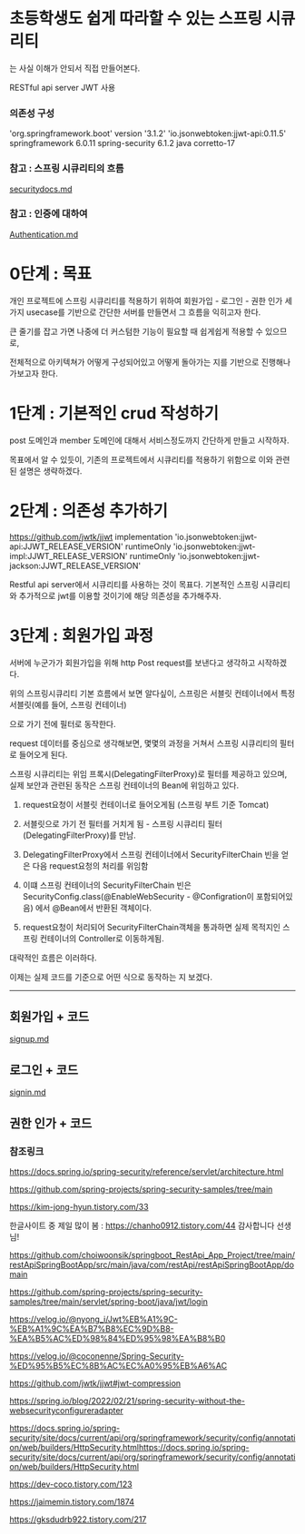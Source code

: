 # 초등학생도 쉽게 따라할 수 있는 스프링 시큐리티

는 사실 이해가 안되서 직접 만들어본다.

RESTful api server
JWT 사용

### 의존성 구성
'org.springframework.boot' version '3.1.2'
'io.jsonwebtoken:jjwt-api:0.11.5'
springframework 6.0.11
spring-security 6.1.2
java corretto-17

### 참고 : 스프링 시큐리티의 흐름
[securitydocs.md](docs%2Fsecuritydocs.md)

### 참고 : 인증에 대하여
[Authentication.md](docs%2FAuthentication.md)


# 0단계 : 목표

개인 프로젝트에 스프링 시큐리티를 적용하기 위하여 회원가입 - 로그인 - 권한 인가
세가지 usecase를 기반으로 간단한 서버를 만들면서 그 흐름을 익히고자 한다.

큰 줄기를 잡고 가면 나중에 더 커스텀한 기능이 필요할 때 쉽게쉽게 적용할 수 있으므로,

전체적으로 아키텍쳐가 어떻게 구성되어있고 어떻게 돌아가는 지를 기반으로 진행해나가보고자 한다.

# 1단계 : 기본적인 crud 작성하기

post 도메인과 member 도메인에 대해서 서비스정도까지 간단하게 만들고 시작하자.

목표에서 알 수 있듯이, 기존의 프로젝트에서 시큐리티를 적용하기 위함으로 이와 관련된 설명은 생략하겠다.


# 2단계 : 의존성 추가하기

https://github.com/jwtk/jjwt
implementation 'io.jsonwebtoken:jjwt-api:JJWT_RELEASE_VERSION'
runtimeOnly 'io.jsonwebtoken:jjwt-impl:JJWT_RELEASE_VERSION'
runtimeOnly 'io.jsonwebtoken:jjwt-jackson:JJWT_RELEASE_VERSION'


Restful api server에서 시큐리티를 사용하는 것이 목표다.
기본적인 스프링 시큐리티와 추가적으로 jwt를 이용할 것이기에 해당 의존성을 추가해주자.


# 3단계 : 회원가입 과정

서버에 누군가가 회원가입을 위해 http Post request를 보낸다고 생각하고 시작하겠다.

위의 스프링시큐리티 기본 흐름에서 보면 알다싶이, 스프링은 서블릿 컨테이너에서 특정 서블릿(예를 들어, 스프링 컨테이너)

으로 가기 전에 필터로 동작한다.

request 데이터를 중심으로 생각해보면, 몇몇의 과정을 거쳐서 스프링 시큐리티의 필터로 들어오게 된다.

스프링 시큐리티는 위임 프록시(DelegatingFilterProxy)로 필터를 제공하고 있으며, 실제 보안과 관련된 동작은 스프링 컨테이너의 Bean에 위임하고 있다.

1. request요청이 서블릿 컨테이너로 들어오게됨 (스프링 부트 기준 Tomcat)

2. 서블릿으로 가기 전 필터를 거치게 됨 - 스프링 시큐리티 필터(DelegatingFilterProxy)를 만남.

3. DelegatingFilterProxy에서 스프링 컨테이너에서 SecurityFilterChain 빈을 얻은 다음 request요청의 처리를 위임함

4. 이떄 스프링 컨테이너의 SecurityFilterChain 빈은 SecurityConfig.class(@EnableWebSecurity - @Configration이 포함되어있음)
   에서 @Bean에서 반환된 객체이다.

5. request요청이 처리되어 SecurityFilterChain객체을 통과하면 실제 목적지인 스프링 컨테이너의 Controller로 이동하게됨.

대략적인 흐름은 이러하다.

이제는 실제 코드를 기준으로 어떤 식으로 동작하는 지 보겠다.

---

## 회원가입 + 코드
[signup.md](docs%2Fsignup.md)

## 로그인 + 코드
[signin.md](docs%2Fsignin.md)

## 권한 인가 + 코드






### 참조링크

https://docs.spring.io/spring-security/reference/servlet/architecture.html

https://github.com/spring-projects/spring-security-samples/tree/main

https://kim-jong-hyun.tistory.com/33

한글사이트 중 제일 많이 봄 : https://chanho0912.tistory.com/44
감사합니다 선생님!

https://github.com/choiwoonsik/springboot_RestApi_App_Project/tree/main/restApiSpringBootApp/src/main/java/com/restApi/restApiSpringBootApp/domain

https://github.com/spring-projects/spring-security-samples/tree/main/servlet/spring-boot/java/jwt/login

https://velog.io/@nyong_i/Jwt%EB%A1%9C-%EB%A1%9C%EA%B7%B8%EC%9D%B8-%EA%B5%AC%ED%98%84%ED%95%98%EA%B8%B0

https://velog.io/@coconenne/Spring-Security-%ED%95%B5%EC%8B%AC%EC%A0%95%EB%A6%AC

https://github.com/jwtk/jjwt#jwt-compression

https://spring.io/blog/2022/02/21/spring-security-without-the-websecurityconfigureradapter

https://docs.spring.io/spring-security/site/docs/current/api/org/springframework/security/config/annotation/web/builders/HttpSecurity.htmlhttps://docs.spring.io/spring-security/site/docs/current/api/org/springframework/security/config/annotation/web/builders/HttpSecurity.html

https://dev-coco.tistory.com/123

https://jaimemin.tistory.com/1874

https://gksdudrb922.tistory.com/217